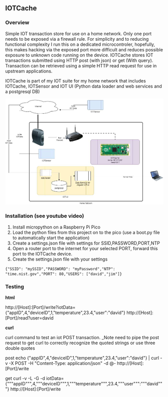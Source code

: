 ## IOTCache

### Overview

Simple IOT transaction store for use on a home network. Only one port needs to be exposed via a firewall rule. For simplicity and to reducing functional complexity I run this on a dedicated microcontroler, hopefully, this makes hacking via the exposed port more difficult and reduces possible exposure to unknown code running on the device. IOTCache stores IOT transactions submitted using HTTP post (with json) or get (With query). Transaction can be retrieved using a simple HTTP read request for use in upstream applications.

IOTCache is part of my IOT suite for my home network that includes IOTCache, IOTSensor and IOT UI (Python data loader and web services and a postgresql DB)

![image info](./iotCache.jpg)

### Installation (see youtube video)

1. Install micropython on a Raspberry Pi Pico
2. Load the python files from this project on to the pico (use a boot.py file to automatically start the application)
3. Create a settings.json file with settings for SSID,PASSWORD,PORT,NTP
4. Open a router port to the internet for your selected PORT, forward this port to the IOTCache device.
5. Create the settings.json file with your settings

```
{"SSID": "mySSID","PASSWORD": "myPassword","NTP": "time.nist.gov","PORT": 80,"USERS": ["david","jim"]}
```

### Testing

**html**

http://[Host]:[Port]/write?iotData={"appID",4,"deviceID",1,"temperature",23.4,"user":"david"}
http://[Host]:[Port]/read?user=david

**curl**

curl command to test an iot POST transaction. \_Note need to pipe the post request to get curl to correctly recognize the quoted strings or use three double quotes

post
echo {"appID",4,"deviceID",1,"temperature",23.4,"user":"david"} | curl -v -X POST -H "Content-Type: application/json" -d @- http://[Host]:[Port]/write

get
curl -v -L -G -d iotData={"""appID""",4,"""deviceID""",1,"""temperature""",23.4,"""user""":"""david"""} http://[Host]:[Port]/write
